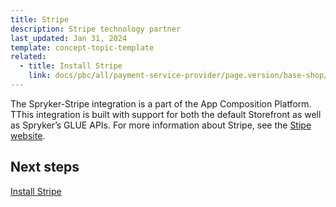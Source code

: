 ```yaml
---
title: Stripe
description: Stripe technology partner
last_updated: Jan 31, 2024
template: concept-topic-template
related:
  - title: Install Stripe
    link: docs/pbc/all/payment-service-provider/page.version/base-shop/third-party-integrations/stripe/install-stripe.
---
```


The Spryker-Stripe integration is a part of the App Composition Platform. TThis integration is built with support for both the default Storefront as well as Spryker’s GLUE APIs. For more information about Stripe, see the [Stipe website](https://stripe.com/en-de).

## Next steps

[Install Stripe](/docs/pbc/all/payment-service-provider/{{page.version}}/base-shop/third-party-integrations/stripe/install-stripe.)
